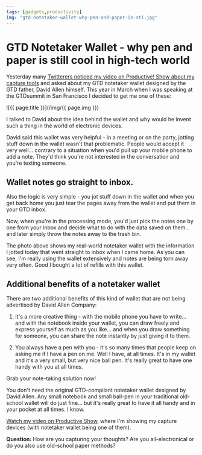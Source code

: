 ```yaml
---
tags: [gadgets,productivity]
img: "gtd-notetaker-wallet-why-pen-and-paper-is-sti.jpg"
---
```


# GTD Notetaker Wallet - why pen and paper is still cool in high-tech world


Yesterday many [Twitterers noticed my video on Productive! Show about my capture tools](/capture-tools-help-get-stuff-done/) and asked about my GTD notetaker wallet designed by the GTD father, David Allen himself. This year in March when I was speaking at the GTDsummit in San Francisco I decided to get me one of these:

<!--More-->

![{{ page.title }}](/img/{{ page.img }})

I talked to David about the idea behind the wallet and why would he invent such a thing in the world of electronic devices.

David said this wallet was very helpful - in a meeting or on the party, jotting stuff down in the wallet wasn't that problematic. People would accept it very well... contrary to a situation when you'd pull up your mobile phone to add a note. They'd think you're not interested in the conversation and you're texting someone.

## Wallet notes go straight to inbox.

Also the logic is very simple - you jot stuff down in the wallet and when you get back home you just tear the pages away from the wallet and put them in your GTD inbox.

Now, when you're in the processing mode, you'd just pick the notes one by one from your inbox and decide what to do with the data saved on them... and later simply throw the notes away to the trash bin.

The photo above shows my real-world notetaker wallet with the information I jotted today that went straight to inbox when I came home. As you can see, I'm really using the wallet extensively and notes are being torn away very often. Good I bought a lot of refills with this wallet.

## Additional benefits of a notetaker wallet

There are two additional benefits of this kind of wallet that are not being advertised by David Allen Company:

1) It's a more creative thing - with the mobile phone you have to write... and with the notebook inside your wallet, you can draw freely and express yourself as much as you like... and when you draw something for someone, you can share the note instantly by just giving it to them.

2) You always have a pen with you - it's so many times that people keep on asking me if I have a pen on me. Well I have, at all times. It's in my wallet and it's a very small, but very nice ball pen. It's really great to have one handy with you at all times.

Grab your note-taking solution now!

You don't need the original GTD-compilant notetaker wallet designed by David Allen. Any small notebook and small ball-pen in your traditional old-school wallet will do just fine... but it's really great to have it all handy and in your pocket at all times. I know.

[Watch my video on Productive Show](/capture-tools-help-get-stuff-done/), where I'm showing my capture devices (with notetaker wallet being one of them).

**Question:** How are you capturing your thoughts? Are you all-electronical or do you also use old-school paper methods?


[n]: https://michael.gratis/nozbe